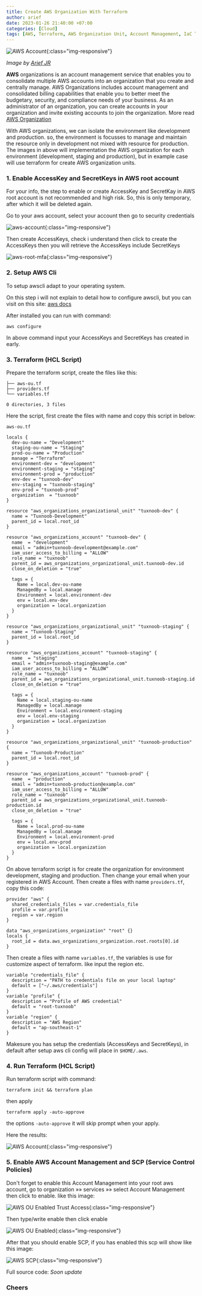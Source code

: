 ```yaml
---
title: Create AWS Organization With Terraform
author: arief
date: 2023-01-26 21:40:00 +07:00
categories: [Cloud]
tags: [AWS, Terraform, AWS Organization Unit, Account Management, IaC Tools ]
---
```


![AWS Account](/assets/images/AWS-OU-Tuxnoob.png){:class="img-responsive"}

_Image by [Arief JR](https://linkedin.com/in/arief-jr)_

**AWS** organizations is an account management service that enables you to consolidate multiple AWS accounts into an organization that you create and centrally manage. AWS Organizations includes account management and consolidated billing capabilities that enable you to better meet the budgetary, security, and compliance needs of your business. As an administrator of an organization, you can create accounts in your organization and invite existing accounts to join the organization. More read [AWS Organization](https://docs.aws.amazon.com/organizations/latest/userguide/orgs_introduction.html)

With AWS organizations, we can isolate the environment like development and production. so, the environment is focusses to manage and maintain the resource only in development not mixed with resource for production. The images in above will implementation the AWS organization for each environment (development, staging and production), but in example case will use terraform for create AWS organization units.


### 1. Enable AccessKey and SecretKeys in AWS root account

For your info, the step to enable or create AccessKey and SecretKay in AWS root account is not recommended and high risk. So, this is only temporary, after which it will be deleted again.

Go to your aws account, select your account then go to security credentials

![aws-account](/assets/images/AccessKeys-Root-Account.png){:class="img-responsive"}

Then create AccessKeys, check i understand then click to create the AccessKeys then you will retrieve the AccessKeys include SecretKeys

![aws-root-mfa](/assets/images/Account-root-AccessKeys.png){:class="img-responsive"}


### 2. Setup AWS Cli

To setup awscli adapt to your operating system.

On this step i will not explain to detail how to configure awscli, but you can visit on this site: [aws docs](https://docs.aws.amazon.com/cli/latest/userguide/cli-configure-quickstart.html)

After installed you can run with command:

```
aws configure
```

In above command input your AccessKeys and SecretKeys has created in early.


### 3. Terraform (HCL Script)

Prepare the terraform script, create the files like this:

```
├── aws-ou.tf
├── providers.tf
└── variables.tf

0 directories, 3 files
```

Here the script, first create the files with name and copy this script in below:

`aws-ou.tf`

```
locals {
  dev-ou-name = "Development"
  staging-ou-name = "Staging"
  prod-ou-name = "Production"
  manage = "Terraform"
  environment-dev = "development"
  environment-staging = "staging"
  environment-prod = "production"
  env-dev = "tuxnoob-dev"
  env-staging = "tuxnoob-staging"
  env-prod = "tuxnoob-prod"
  organization  = "tuxnoob"
}

resource "aws_organizations_organizational_unit" "tuxnoob-dev" {
  name = "Tuxnoob-Development"
  parent_id = local.root_id
}

resource "aws_organizations_account" "tuxnoob-dev" {
  name  = "development"
  email = "admin+tuxnoob-development@example.com"
  iam_user_access_to_billing = "ALLOW"
  role_name = "tuxnoob"
  parent_id = aws_organizations_organizational_unit.tuxnoob-dev.id
  close_on_deletion = "true"

  tags = {
    Name = local.dev-ou-name
    ManagedBy = local.manage
    Environment = local.environment-dev
    env = local.env-dev
    organization = local.organization
  }
}

resource "aws_organizations_organizational_unit" "tuxnoob-staging" {
  name = "Tuxnoob-Staging"
  parent_id = local.root_id
}

resource "aws_organizations_account" "tuxnoob-staging" {
  name  = "staging"
  email = "admin+tuxnoob-staging@example.com"
  iam_user_access_to_billing = "ALLOW"
  role_name = "tuxnoob"
  parent_id = aws_organizations_organizational_unit.tuxnoob-staging.id
  close_on_deletion = "true"

  tags = {
    Name = local.staging-ou-name
    ManagedBy = local.manage
    Environment = local.environment-staging
    env = local.env-staging
    organization = local.organization
  }
}

resource "aws_organizations_organizational_unit" "tuxnoob-production" {
  name = "Tuxnoob-Production"
  parent_id = local.root_id
}

resource "aws_organizations_account" "tuxnoob-prod" {
  name  = "production"
  email = "admin+tuxnoob-production@example.com"
  iam_user_access_to_billing = "ALLOW"
  role_name = "tuxnoob"
  parent_id = aws_organizations_organizational_unit.tuxnoob-production.id
  close_on_deletion = "true"

  tags = {
    Name = local.prod-ou-name
    ManagedBy = local.manage
    Environment = local.environment-prod
    env = local.env-prod
    organization = local.organization
  }
}
```

On above terraform script is for create the organization for environment development, staging and production. Then change your email when your registered in AWS Account. Then create a files with name `providers.tf`, copy this code:

```
provider "aws" {
  shared_credentials_files = var.credentials_file
  profile = var.profile
  region = var.region
}

data "aws_organizations_organization" "root" {}
locals {
  root_id = data.aws_organizations_organization.root.roots[0].id
}
```

Then create a files with name `variables.tf`, the variables is use for customize aspect of terraform. like input the region etc.

```
variable "credentials_file" {
  description = "PATH to credentials file on your local laptop"
  default = ["~/.aws/credentials"]
}
variable "profile" {
  description = "Profile of AWS credential"
  default = "root-tuxnoob"
}
variable "region" {
  description = "AWS Region"
  default = "ap-southeast-1"
}
```

Makesure you has setup the credentials (AccessKeys and SecretKeys), in default after setup aws cli config will place in `$HOME/.aws`.

### 4. Run Terraform (HCL Script)

Run terraform script with command:

```
terraform init && terraform plan
```

then apply

```
terraform apply -auto-approve
```

the options `-auto-approve` it will skip prompt when your apply.

Here the results:

![AWS Account](/assets/images/AWS-organization-tuxnoob.png){:class="img-responsive"}


### 5. Enable AWS Account Management and SCP (Service Control Policies)

Don't forget to enable this Account Management into your root aws account, go to organization »» services »» select Account Management then click to enable. like this image:

![AWS OU Enabled Trust Access](/assets/images/AWS-OU-Enabled-Trust-Access.png){:class="img-responsive"}

Then type/write enable then click enable

![AWS OU Enabled](/assets/images/AWS-OU-Enabled-Type.png){:class="img-responsive"}

After that you should enable SCP, if you has enabled this scp will show like this image:

![AWS SCP](/assets/images/AWS-Enable-SCP.png){:class="img-responsive"}


Full source code:
*Soon update*

### **Cheers**